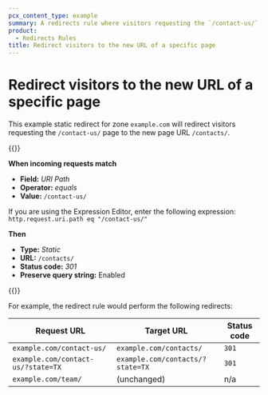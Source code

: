 ```yaml
---
pcx_content_type: example
summary: A redirects rule where visitors requesting the `/contact-us/` page are redirected to the new page URL `/contacts/`.
product:
  - Redirects Rules
title: Redirect visitors to the new URL of a specific page
---
```


# Redirect visitors to the new URL of a specific page

This example static redirect for zone `example.com` will redirect visitors requesting the `/contact-us/` page to the new page URL `/contacts/`.

{{<example>}}

**When incoming requests match**

* **Field:** _URI Path_
* **Operator:** _equals_
* **Value:** `/contact-us/`

If you are using the Expression Editor, enter the following expression:<br>
`http.request.uri.path eq "/contact-us/"`

**Then**

* **Type:** _Static_
* **URL:** `/contacts/`
* **Status code:** _301_
* **Preserve query string:** Enabled

{{</example>}}

For example, the redirect rule would perform the following redirects:

Request URL                        | Target URL                       | Status code
-----------------------------------|----------------------------------|------------
`example.com/contact-us/`          | `example.com/contacts/`          | `301`
`example.com/contact-us/?state=TX` | `example.com/contacts/?state=TX` | `301`
`example.com/team/`                | (unchanged)                      | n/a